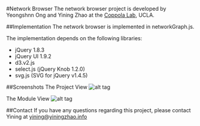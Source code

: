 #Network Browser
The network browser project is developed by Yeongshnn Ong and Yining Zhao at the [Coppola Lab](http://www.semel.ucla.edu/coppolalab), UCLA. 

##Implementation
The network browser is implemented in networkGraph.js. 

The implementation depends on the following libraries:
* jQuery 1.8.3
* jQuery UI 1.9.2
* d3.v2.js
* select.js (jQuery Knob 1.2.0)
* svg.js (SVG for jQuery v1.4.5)

##Screenshots
The Project View
![alt tag](https://raw.githubusercontent.com/giovannicoppola/coppolalab/master/networkBrowser/images/project_view.png)

The Module View
![alt tag](https://raw.githubusercontent.com/giovannicoppola/coppolalab/master/networkBrowser/images/module_view.png)

##Contact
If you have any questions regarding this project, please contact Yining at [yining@yiningzhao.info](mailto:yining@yiningzhao.info)
